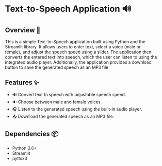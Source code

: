 # Text-to-Speech Application 🔊

## Overview 📝

This is a simple Text-to-Speech application built using Python and the Streamlit library. It allows users to enter text, select a voice (male or female), and adjust the speech speed using a slider. The application then converts the entered text into speech, which the user can listen to using the integrated audio player. Additionally, the application provides a download button to save the generated speech as an MP3 file.

## Features ✨

- 🔊 Convert text to speech with adjustable speech speed.
- 🔉 Choose between male and female voices.
- 🎧 Listen to the generated speech using the built-in audio player.
- 📥 Download the generated speech as an MP3 file.

## Dependencies 📦

- Python 3.6+
- Streamlit
- pyttsx3


